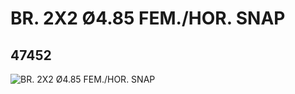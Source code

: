 # BR. 2X2 Ø4.85 FEM./HOR. SNAP
## 47452
![BR. 2X2 Ø4.85 FEM./HOR. SNAP](https://lc-www-live-s.legocdn.com/media/bricks/5/2/4218201.jpg)